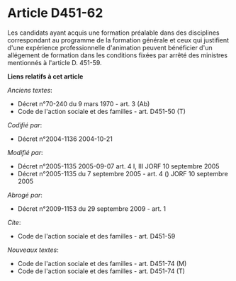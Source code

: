 # Article D451-62

Les candidats ayant acquis une formation préalable dans des disciplines correspondant au programme de la formation générale
et ceux qui justifient d'une expérience professionnelle d'animation peuvent bénéficier d'un allégement de formation dans les
conditions fixées par arrêté des ministres mentionnés à l'article D. 451-59.

**Liens relatifs à cet article**

_Anciens textes_:

  - Décret n°70-240 du 9 mars 1970 - art. 3 (Ab)
  - Code de l'action sociale et des familles - art. D451-50 (T)

_Codifié par_:

  - Décret n°2004-1136 2004-10-21

_Modifié par_:

  - Décret n°2005-1135 2005-09-07 art. 4 I, III JORF 10 septembre 2005
  - Décret n°2005-1135 du 7 septembre 2005 - art. 4 () JORF 10 septembre 2005

_Abrogé par_:

  - Décret n°2009-1153 du 29 septembre 2009 - art. 1

_Cite_:

  - Code de l'action sociale et des familles - art. D451-59

_Nouveaux textes_:

  - Code de l'action sociale et des familles - art. D451-74 (M)
  - Code de l'action sociale et des familles - art. D451-74 (T)
